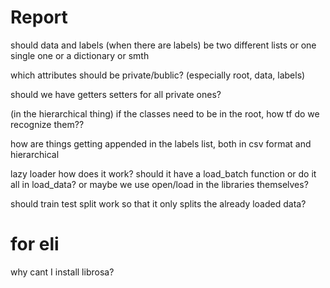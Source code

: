 # Report

should data and labels (when there are labels) be two different lists or one single one or a dictionary or smth

which attributes should be private/bublic? (especially root, data, labels)

should we have getters setters for all private ones?

(in the hierarchical thing) if the classes need to be in the root, how tf do we recognize them??

how are things getting appended in the labels list, both in csv format and hierarchical

lazy loader how does it work? should it have a load_batch function or do it all in load_data? or maybe we use open/load in the libraries themselves?

should train test split work so that it only splits the already loaded data? 

# for eli
why cant I install librosa?